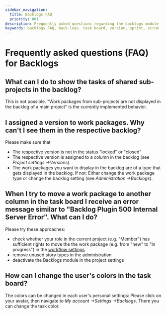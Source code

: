 ```yaml
---
sidebar_navigation:
  title: Backlogs FAQ
  priority: 001
description: Frequently asked questions regarding the backlogs module
keywords: backlogs FAQ, back-logs. task board, version, sprint, scrum
---
```


# Frequently asked questions (FAQ) for Backlogs

## What can I do to show the tasks of shared sub-projects in the backlog?

This is not possible. "Work packages from sub-projects are not displayed in the backlog of a main project" is the currently implemented behavior. 

## I assigned a version to work packages. Why can't I see them in the respective backlog?

Please make sure that

- The respective version is not in the status "locked" or "closed"
- The respective version is assigned to a column in the backlog (see *Project settings ->Versions*).
- The work packages you want to display in the backlog are of a type that gets displayed in the backlog. If not: Either change the work package type or change the backlog setting (see *Administration ->Backlogs*).

## When I try to move a work package to another column in the task board I receive an error message similar to "Backlog Plugin 500 Internal Server Error". What can I do?

Please try these approaches:

- check whether your role in the current project (e.g. "Member") has sufficient rights to move the the work package (e.g. from "new" to "in progress") in the [workflow settings](../../../system-admin-guide/manage-work-packages/work-package-workflows/)
- remove unused story types in the administration
- deactivate the Backlogs module in the project settings

## How can I change the user's colors in the task board?

The colors can be changed in each user's personal settings: Please click on your avatar, then navigate to *My account ->Settings ->Backlogs*. There you can change the task color.